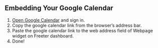 ## Embedding Your Google Calendar

1. <a href="{{ curItem.homeUrl|e }}" rel="nofollow" target="_blank">Open Google Calendar</a> and sign in.
2. Copy the google calendar link from the browser’s address bar.
3. Paste the google calendar link to the web address field of Webpage widget on Freeter dashboard.
4. Done!
